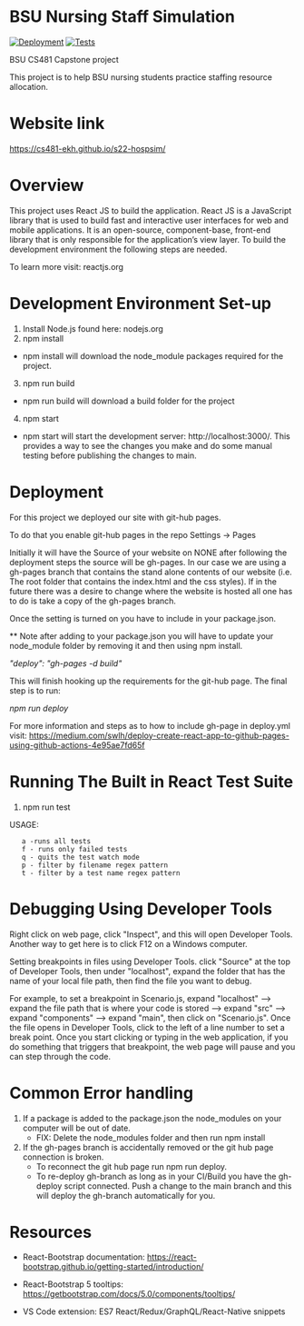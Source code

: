 # BSU Nursing Staff Simulation

[![Deployment](https://github.com/cs481-ekh/s22-hospsim/actions/workflows/deploy.yml/badge.svg)](https://github.com/cs481-ekh/s22-hospsim/actions/workflows/deploy.yml)
[![Tests](https://github.com/cs481-ekh/s22-hospsim/actions/workflows/test.yml/badge.svg)](https://github.com/cs481-ekh/s22-hospsim/actions/workflows/test.yml)

BSU CS481 Capstone project

This project is to help BSU nursing students practice staffing resource allocation.

# Website link

https://cs481-ekh.github.io/s22-hospsim/

# Overview

This project uses React JS to build the application. React JS is a JavaScript library that is used to build fast and interactive user interfaces for web and mobile applications. It is an open-source, component-base, front-end library that is only responsible for the application’s view layer. To build the development environment the following steps are needed.

To learn more visit: reactjs.org

# Development Environment Set-up

1. Install Node.js found here: nodejs.org
2. npm install

- npm install will download the node_module packages required for the project.

3. npm run build

- npm run build will download a build folder for the project

4. npm start

- npm start will start the development server: http://localhost:3000/. This provides a way to see the changes you make and do some manual testing before publishing the changes to main.

# Deployment

For this project we deployed our site with git-hub pages.

To do that you enable git-hub pages in the repo Settings -> Pages

Initially it will have the Source of your website on NONE after following the deployment steps the source will be gh-pages. In our case we are using a gh-pages branch that contains the stand alone contents of our website (i.e. The root folder that contains the index.html and the css styles). If in the future there was a desire to change where the website is hosted all one has to do is take a copy of the gh-pages branch.

Once the setting is turned on you have to include in your package.json.

\*\* Note after adding to your package.json you will have to update your node_module folder by removing it and then using npm install.

<i>"deploy": "gh-pages -d build"</i>

This will finish hooking up the requirements for the git-hub page.
The final step is to run:

<i> npm run deploy </i>

For more information and steps as to how to include gh-page in deploy.yml visit: https://medium.com/swlh/deploy-create-react-app-to-github-pages-using-github-actions-4e95ae7fd65f

# Running The Built in React Test Suite

1. npm run test

USAGE:

       a -runs all tests
       f - runs only failed tests
       q - quits the test watch mode
       p - filter by filename regex pattern
       t - filter by a test name regex pattern

# Debugging Using Developer Tools

Right click on web page, click "Inspect", and this will open Developer Tools. Another way to get here is to click F12 on a Windows computer.

Setting breakpoints in files using Developer Tools. click "Source" at the top of Developer Tools, then under "localhost", expand the folder that has the name of your local file path, then find the file you want to debug.

For example, to set a breakpoint in Scenario.js, expand "localhost" --> expand the file path that is where your code is stored --> expand "src" --> expand "components" --> expand "main", then click on "Scenario.js". Once the file opens in Developer Tools, click to the left of a line number to set a break point. Once you start clicking or typing in the web application, if you do something that triggers that breakpoint, the web page will pause and you can step through the code.

# Common Error handling

1. If a package is added to the package.json the node_modules on your computer will be out of date.
   - FIX: Delete the node_modules folder and then run npm install
2. If the gh-pages branch is accidentally removed or the git hub page connection is broken.
   - To reconnect the git hub page run npm run deploy.
   - To re-deploy gh-branch as long as in your CI/Build you have the gh-deploy script connected. Push a change to the main branch and this will deploy the gh-branch automatically for you.

# Resources

- React-Bootstrap documentation: https://react-bootstrap.github.io/getting-started/introduction/

- React-Bootstrap 5 tooltips: https://getbootstrap.com/docs/5.0/components/tooltips/

- VS Code extension: ES7 React/Redux/GraphQL/React-Native snippets
